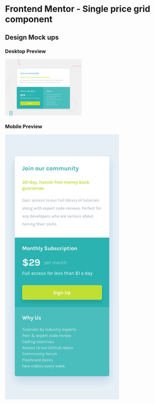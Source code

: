 # Frontend Mentor - Single price grid component

## Design Mock ups

### Desktop Preview

<img src="./design/desktop-preview.jpg" alt="desktop-mockup" width="50%"/>

### Mobile Preview

<img src="./design/mobile-design.jpg" alt="mobile-mockup" height="50%"/>



